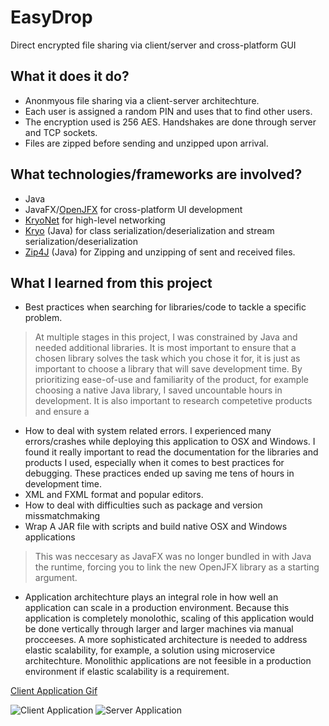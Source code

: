 # EasyDrop
Direct encrypted file sharing via client/server and cross-platform GUI

## What it does it do?
- Anonmyous file sharing via a client-server architechture.
- Each user is assigned a random PIN and uses that to find other users.
- The encryption used is 256 AES. Handshakes are done through server and TCP sockets.
- Files are zipped before sending and unzipped upon arrival.

## What technologies/frameworks are involved?
- Java
- JavaFX/[OpenJFX](https://openjfx.io/) for cross-platform UI development
- [KryoNet](https://github.com/EsotericSoftware/kryonet) for high-level networking
- [Kryo](https://github.com/EsotericSoftware/kryo) (Java) for class serialization/deserialization and stream serialization/deserialization
- [Zip4J](https://github.com/srikanth-lingala/zip4j) (Java) for Zipping and unzipping of sent and received files.


## What I learned from this project
- Best practices when searching for libraries/code to tackle a specific problem.
> At multiple stages in this project, I was constrained by Java and needed additional libraries. It is most important to ensure that a chosen library solves the task which you chose it for, it is just as important to choose a library that will save development time. By prioritizing ease-of-use and familiarity of the product, for example choosing a native Java library, I saved uncountable hours in development. It is also important to research competetive products and ensure a 
- How to deal with system related errors. I experienced many errors/crashes while deploying this application to OSX and Windows. I found it really important to read the documentation for the libraries and products I used, especially when it comes to best practices for debugging. These practices ended up saving me tens of hours in development time.
- XML and FXML format and popular editors.
- How to deal with difficulties such as package and version missmatchmaking
- Wrap A JAR file with scripts and build native OSX and Windows applications
> This was neccesary as JavaFX was no longer bundled in with Java the runtime, forcing you to link the new OpenJFX library as a starting argument.
- Application architechture plays an integral role in how well an application can scale in a production environment. Because this application is completely monolothic, scaling of this application would be done vertically through larger and larger machines via manual procceeses. A more sophisticated architecture is needed to address elastic scalability, for example, a solution using microservice architechture. Monolithic applications are not feesible in a production environment if elastic scalability is a requirement.

[Client Application Gif](https://i.gyazo.com/346f5f6dda1f1abe48c9c1410de140fa.mp4)

![Client Application](https://i.gyazo.com/f16f55add65bec9996d8c8df7e84d3f1.png)
![Server Application](https://i.gyazo.com/7bf29ff31750435c1a853afdabad946e.png)
